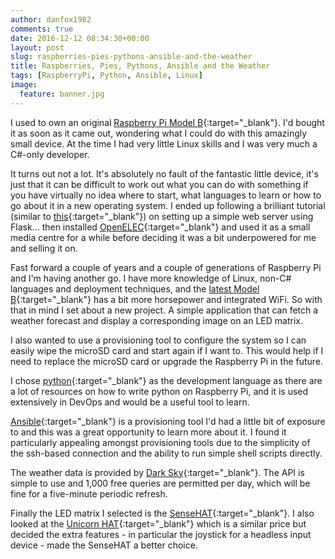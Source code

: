 ```yaml
---
author: danfox1982
comments: true
date: 2016-12-12 08:34:30+00:00
layout: post
slug: raspberries-pies-pythons-ansible-and-the-weather
title: Raspberries, Pies, Pythons, Ansible and the Weather
tags: [RaspberryPi, Python, Ansible, Linux]
image:
  feature: banner.jpg
---
```


I used to own an original [Raspberry Pi Model B](https://www.raspberrypi.org/products/model-b/){:target="_blank"}. I'd bought it as soon as it came out, wondering what I could do with this amazingly small device.  At the time I had very little Linux skills and I was very much a C#-only developer.

It turns out not a lot.  It's absolutely no fault of the fantastic little device, it's just that it can be difficult to work out what you can do with something if you have virtually no idea where to start, what languages to learn or how to go about it in a new operating system.  I ended up following a brilliant tutorial (similar to [this](https://www.raspberrypi.org/learning/python-web-server-with-flask/){:target="_blank"}) on setting up a simple web server using Flask... then installed [OpenELEC](http://openelec.tv/){:target="_blank"} and used it as a small media centre for a while before deciding it was a bit underpowered for me and selling it on.

Fast forward a couple of years and a couple of generations of Raspberry Pi and I'm having another go.  I have more knowledge of Linux, non-C# languages and deployment techniques, and the [latest Model B](https://www.raspberrypi.org/products/raspberry-pi-3-model-b/){:target="_blank"} has a bit more horsepower and integrated WiFi.  So with that in mind I set about a new project.  A simple application that can fetch a weather forecast and display a corresponding image on an LED matrix.

I also wanted to use a provisioning tool to configure the system so I can easily wipe the microSD card and start again if I want to.  This would help if I need to replace the microSD card or upgrade the Raspberry Pi in the future.

I chose [python](https://www.python.org/){:target="_blank"} as the development language as there are a lot of resources on how to write python on Raspberry Pi, and it is used extensively in DevOps and would be a useful tool to learn.

[Ansible](https://www.ansible.com/){:target="_blank"} is a provisioning tool I'd had a little bit of exposure to and this was a great opportunity to learn more about it.  I found it particularly appealing amongst provisioning tools due to the simplicity of the ssh-based connection and the ability to run simple shell scripts directly.

The weather data is provided by [Dark Sky](https://darksky.net/dev/){:target="_blank"}.  The API is simple to use and 1,000 free queries are permitted per day, which will be fine for a five-minute periodic refresh.

Finally the LED matrix I selected is the [SenseHAT](https://www.raspberrypi.org/products/sense-hat/){:target="_blank"}.  I also looked at the [Unicorn HAT](https://shop.pimoroni.com/products/unicorn-hat){:target="_blank"} which is a similar price but decided the extra features - in particular the joystick for a headless input device - made the SenseHAT a better choice.
